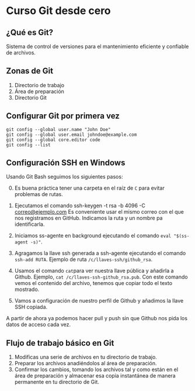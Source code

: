 # Curso Git desde cero

## ¿Qué es Git?

Sistema de control de versiones para el mantenimiento eficiente y confiable de archivos.


## Zonas de Git

1. Directorio de trabajo
2. Área de preparación
3. Directorio Git


## Configurar Git por primera vez

```
git config --global user.name "John Doe"
git config --global user.email johndoe@example.com
git config --global core.editor code
git config --list
```

## Configuración SSH en Windows

Usando Git Bash seguimos los siguientes pasos:

0. Es buena práctica tener una carpeta en el raíz de `C` para evitar problemas de rutas.

1. Ejecutamos el comando ssh-keygen -t rsa -b 4096 -C correo@ejemplo.com
Es conveniente usar el mismo correo con el que nos registramos en GitHub. Indicamos la ruta y un nombre pa identificarla.

2. Iniciamos ss-agente en background ejecutando el comando `eval "$(ss-agent -s)"`.

3. Agragamos la llave ssh generada a ssh-agente ejecutando el comando `ssh-add RUTA`. Ejemplo de ruta `/c/llaves-ssh/github_rsa`.

4. Usamos el comando `cat`para ver nuestra llave pública y añadirla a Github. Ejemplo, `cat /c/llaves-ssh-github_rsa.pub`.
Con este comando vemos el contenido del archivo, tenemos que copiar todo el texto mostrado.

5. Vamos a configuración de nuestro perfil de Github y añadimos la llave SSH copiada.

A partir de ahora ya podemos hacer pull y push sin que Github nos pida los datos de acceso cada vez.


## Flujo de trabajo básico en Git

1. Modificas una serie de archivos en tu directorio de trabajo.
2. Preparar los archivos anadiéndolos al área de preparación.
3. Confirmar los cambios, tomando los archivos tal y como están en el área de preparación y almacenar esa copia instantánea de manera permanente en tu directorio de Git.
